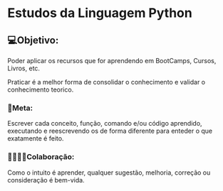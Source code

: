 # Estudos da Linguagem Python

## 💻Objetivo:

Poder aplicar os recursos que for aprendendo em BootCamps, Cursos, Livros, etc.

Praticar é a melhor forma de consolidar o conhecimento e validar o conhecimento teorico.

### 🥇Meta:
Escrever cada conceito, função, comando e/ou código aprendido, executando e reescrevendo os de forma diferente para enteder o que exatamente é feito.

### 👨‍👩‍👧‍👦Colaboração:
Como o intuito é aprender, qualquer sugestão, melhoria, correção ou consideração é bem-vida.